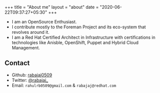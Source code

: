 +++
title = "About me"
layout = "about"
date = "2020-06-22T09:37:27+05:30"
+++

- I am an OpenSource Enthusiast.
- I contribute mostly to the Foreman Project and its eco-system that revolves around it.
- I am a Red Hat Certified Architect in Infrastructure with certifications in technologies like Anisble, OpenShift, Puppet and Hybrid Cloud Management.

## Contact

- Github: [rabajaj0509](https://github.com/rabajaj0509/)
- Twitter: [@rabajaj\_](https://twitter.com/rabajaj_)
- Email: `rahulrb0509@gmail.com` & `rabajaj@redhat.com`
